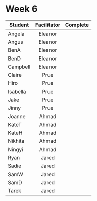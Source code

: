 # Week 6 

| Student | Facilitator | Complete |
| ------- | :---------: | :------: |
| Angela |     Eleanor      |        |
| Angus |     Eleanor           |       |
| BenA |     Eleanor            |     |
| BenD |       Eleanor       |      |
| Campbell |    Eleanor           |        |
| Claire |       Prue         |          |
| Hiro |        Prue       |          |
| Isabella |    Prue            |      |
| Jake |      Prue          |      |
| Jinny |     Prue           |    |
| Joanne |      Ahmad          |       |
| KateT |     Ahmad           |       |
| KateH |      Ahmad          |       |
| Nikhita |     Ahmad           |      |
| Ningyi |      Ahmad          |     |
| Ryan |       Jared         |     |
| Sadie |     Jared           |     |
| SamW |      Jared          |     |
| SamD |      Jared          |     |
| Tarek |      Jared         |     |

<!-- ✔️ or ❌ -->
